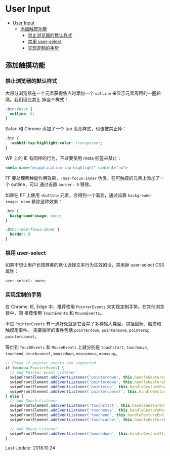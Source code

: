 # User Input

<!-- TOC -->

- [User Input](#user-input)
  - [添加触摸功能](#添加触摸功能)
    - [禁止浏览器的默认样式](#禁止浏览器的默认样式)
    - [禁用 user-select](#禁用-user-select)
    - [实现定制的手势](#实现定制的手势)

<!-- /TOC -->

## 添加触摸功能

### 禁止浏览器的默认样式

大部分浏览器在一个元素获得焦点时添加一个 `outline` 来显示元素周围的一圈轮廓。我们理应禁止
掉这个样式：   

```css
.btn:focus {
  outline: 0;
}
```  

Safari 和 Chrome 添加了一个 tap 高亮样式，也该被禁止掉：   

```css
.btn {
  -webkit-tap-highlight-color: transparent;
}
```    

WP 上的 IE 有同样的行为，不过要使用 meta 标签来禁止：   

```html
<meta name="msapplication-tap-highlight" content="no">
```    

FF 要处理两种副作用效果，`-moz-focus-inner` 伪类，在可触摸的元素上添加了一个 outline，可以
通过设置 `border: 0` 移除。    

如果在 FF 上使用 `<button>` 元素，会得到一个渐变，通过设置 `background-image: none`
移除这种效果：   

```css
.btn {
  background-image: none;
}

.btn::-moz-focus-inner {
  border: 0
}
```    

### 禁用 user-select

如果不想让用户长按屏幕的默认选择文本行为生效的话，禁用掉 user-select CSS 属性：   

```css
user-select: none;
```    

### 实现定制的手势

在 Chrome, IE, Edge 中，推荐使用 `PointerEvents` 来实现定制手势。在其他浏览器中，则
推荐使用 `TouchEvents` 和 `MouseEvents`。    

不过 `PointerEvents` 有一点好处就是它合并了多种输入类型，包括鼠标、触摸和触摸笔事件。
需要监听的事件包括 `pointerdown`, `pointermove`, `pointerup`, `pointercancel`。   

等价到 `TouchEvents` 和 `MouseEvents` 上就分别是 `touchstart`, `touchmove`,
`touchend`, `touchcancel`, `mousedown`, `mousemove`, `mouseup`。    

```js
// Check if pointer events are supported.
if (window.PointerEvent) {
  // Add Pointer Event Listener
  swipeFrontElement.addEventListener('pointerdown', this.handleGestureStart, true);
  swipeFrontElement.addEventListener('pointermove', this.handleGestureMove, true);
  swipeFrontElement.addEventListener('pointerup', this.handleGestureEnd, true);
  swipeFrontElement.addEventListener('pointercancel', this.handleGestureEnd, true);
} else {
  // Add Touch Listener
  swipeFrontElement.addEventListener('touchstart', this.handleGestureStart, true);
  swipeFrontElement.addEventListener('touchmove', this.handleGestureMove, true);
  swipeFrontElement.addEventListener('touchend', this.handleGestureEnd, true);
  swipeFrontElement.addEventListener('touchcancel', this.handleGestureEnd, true);

  // Add Mouse Listener
  swipeFrontElement.addEventListener('mousedown', this.handleGestureStart, true);
}
```    

Last Update: 2018.10.24   